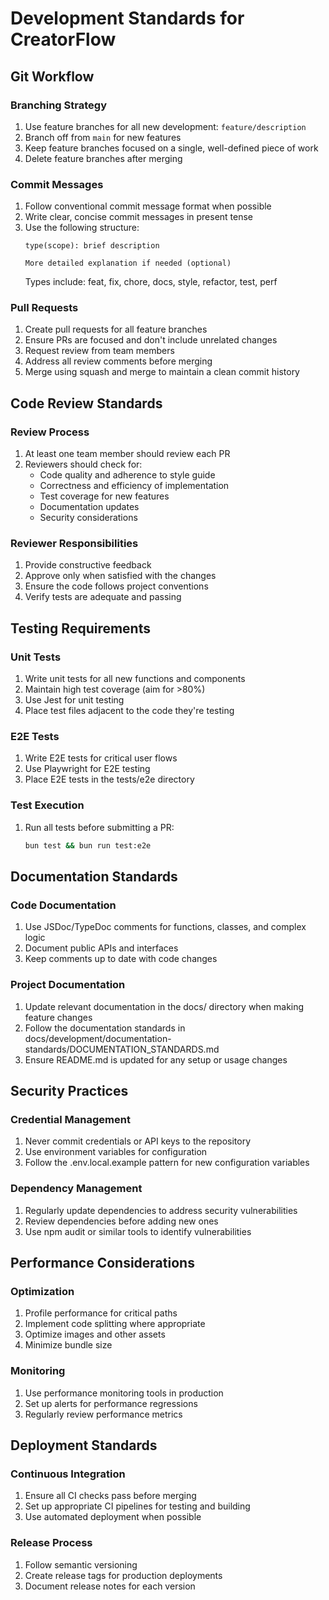 # Development Standards for CreatorFlow

## Git Workflow

### Branching Strategy
1. Use feature branches for all new development: `feature/description`
2. Branch off from `main` for new features
3. Keep feature branches focused on a single, well-defined piece of work
4. Delete feature branches after merging

### Commit Messages
1. Follow conventional commit message format when possible
2. Write clear, concise commit messages in present tense
3. Use the following structure:
   ```
   type(scope): brief description
   
   More detailed explanation if needed (optional)
   ```
   Types include: feat, fix, chore, docs, style, refactor, test, perf

### Pull Requests
1. Create pull requests for all feature branches
2. Ensure PRs are focused and don't include unrelated changes
3. Request review from team members
4. Address all review comments before merging
5. Merge using squash and merge to maintain a clean commit history

## Code Review Standards

### Review Process
1. At least one team member should review each PR
2. Reviewers should check for:
   - Code quality and adherence to style guide
   - Correctness and efficiency of implementation
   - Test coverage for new features
   - Documentation updates
   - Security considerations

### Reviewer Responsibilities
1. Provide constructive feedback
2. Approve only when satisfied with the changes
3. Ensure the code follows project conventions
4. Verify tests are adequate and passing

## Testing Requirements

### Unit Tests
1. Write unit tests for all new functions and components
2. Maintain high test coverage (aim for >80%)
3. Use Jest for unit testing
4. Place test files adjacent to the code they're testing

### E2E Tests
1. Write E2E tests for critical user flows
2. Use Playwright for E2E testing
3. Place E2E tests in the tests/e2e directory

### Test Execution
1. Run all tests before submitting a PR:
   ```bash
   bun test && bun run test:e2e
   ```

## Documentation Standards

### Code Documentation
1. Use JSDoc/TypeDoc comments for functions, classes, and complex logic
2. Document public APIs and interfaces
3. Keep comments up to date with code changes

### Project Documentation
1. Update relevant documentation in the docs/ directory when making feature changes
2. Follow the documentation standards in docs/development/documentation-standards/DOCUMENTATION_STANDARDS.md
3. Ensure README.md is updated for any setup or usage changes

## Security Practices

### Credential Management
1. Never commit credentials or API keys to the repository
2. Use environment variables for configuration
3. Follow the .env.local.example pattern for new configuration variables

### Dependency Management
1. Regularly update dependencies to address security vulnerabilities
2. Review dependencies before adding new ones
3. Use npm audit or similar tools to identify vulnerabilities

## Performance Considerations

### Optimization
1. Profile performance for critical paths
2. Implement code splitting where appropriate
3. Optimize images and other assets
4. Minimize bundle size

### Monitoring
1. Use performance monitoring tools in production
2. Set up alerts for performance regressions
3. Regularly review performance metrics

## Deployment Standards

### Continuous Integration
1. Ensure all CI checks pass before merging
2. Set up appropriate CI pipelines for testing and building
3. Use automated deployment when possible

### Release Process
1. Follow semantic versioning
2. Create release tags for production deployments
3. Document release notes for each version